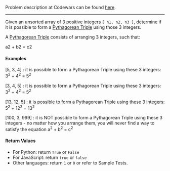 Problem description at Codewars can be found
[here](https://www.codewars.com/kata/5951d30ce99cf2467e000013/train/python).

-------------

Given an unsorted array of 3 positive integers `[ n1, n2, n3 ]`, determine if it is possible to form
a [Pythagorean Triple](https://en.wikipedia.org/wiki/Pythagorean_triple) using those 3 integers.
<br>

A [Pythagorean Triple](https://en.wikipedia.org/wiki/Pythagorean_triple) consists of arranging 3
integers, such that:
<br>

a2 + b2 = c2

#### Examples
[5, 3, 4] : it is possible to form a Pythagorean Triple using these 3 integers: 3<sup>2</sup> +
4<sup>2</sup> = 5<sup>2</sup>
<br>

[3, 4, 5] : it is possible to form a Pythagorean Triple using these 3 integers: 3<sup>2</sup> +
4<sup>2</sup> = 5<sup>2</sup>
<br>

[13, 12, 5] : it is possible to form a Pythagorean Triple using these 3 integers: 5<sup>2</sup> +
12<sup>2</sup> = 13<sup>2</sup>
<br>

[100, 3, 999] : it is NOT possible to form a Pythagorean Triple using these 3 integers - no matter
how you arrange them, you will never find a way to satisfy the equation a<sup>2</sup> +
b<sup>2</sup> = c<sup>2</sup>

#### Return Values
* For Python: return `True` or `False`
* For JavaScript: return `true` or `false`
* Other languages: return `1` or `0` or refer to Sample Tests.
